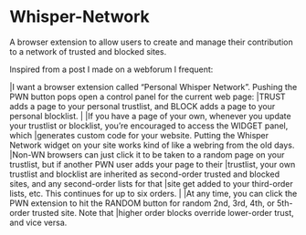 # Whisper-Network
A browser extension to allow users to create and manage their contribution to a network of trusted and blocked sites.

Inspired from a post I made on a webforum I frequent:

|I want a browser extension called “Personal Whisper Network”. Pushing the PWN button pops open a control panel for the current web page:
|TRUST adds a page to your personal trustlist, and BLOCK adds a page to your personal blocklist.
|
|If you have a page of your own, whenever you update your trustlist or blocklist, you’re encouraged to access the WIDGET panel, which 
|generates custom code for your website. Putting the Whisper Network widget on your site works kind of like a webring from the old days. 
|Non-WN browsers can just click it to be taken to a random page on your trustlist, but if another PWN user adds your page to their 
|trustlist, your own trustlist and blocklist are inherited as second-order trusted and blocked sites, and any second-order lists for that 
|site get added to your third-order lists, etc. This continues for up to six orders.
|
|At any time, you can click the PWN extension to hit the RANDOM button for random 2nd, 3rd, 4th, or 5th-order trusted site. Note that 
|higher order blocks override lower-order trust, and vice versa.
